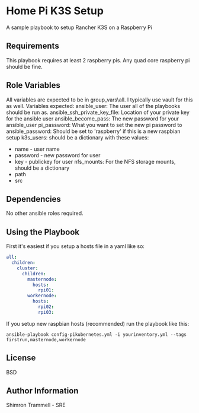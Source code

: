Home Pi K3S Setup
=========

A sample playbook to setup Rancher K3S on a Raspberry Pi

Requirements
------------

This playbook requires at least 2 raspberry pis. Any quad core raspberry pi should be fine.

Role Variables
--------------

All variables are expected to be in group_vars\all. I typically use vault for this as well. Variables expected:
ansible_user: The user all of the playbooks should be run as.
ansible_ssh_private_key_file: Location of your private key for the ansible user
ansible_become_pass: The new password for your ansible_user
pi_password: What you want to set the new pi password to
ansible_password: Should be set to 'raspberry' if this is a new raspbian setup
k3s_users: should be a dictionary with these values:
* name - user name
* password - new password for user
* key - publickey for user
nfs_mounts: For the NFS storage mounts, should be a dictionary
* path
* src

Dependencies
------------

No other ansible roles required.

Using the Playbook
----------------

First it's easiest if you setup a hosts file in a yaml like so:
```yaml
all:
  children:
    cluster:
      children:
        masternode:
          hosts:
            rpi01:
        workernode:
          hosts:
            rpi02:
            rpi03:
```
If you setup new raspbian hosts (recommended) run the playbook like this:
```shell
ansible-playbook config-pikubernetes.yml -i yourinventory.yml --tags firstrun,masternode,workernode
```

License
-------

BSD

Author Information
------------------

Shimron Trammell - SRE